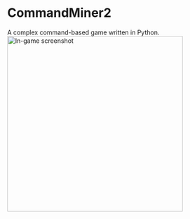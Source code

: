 # CommandMiner2
A complex command-based game written in Python.
<img src="https://fireroth.github.io/images/cm2.png" alt="In-game screenshot" width="400"/>
